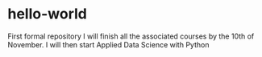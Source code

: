 # hello-world
First formal repository
I will finish all the associated courses by the 10th of November.
I will then start Applied Data Science with Python

